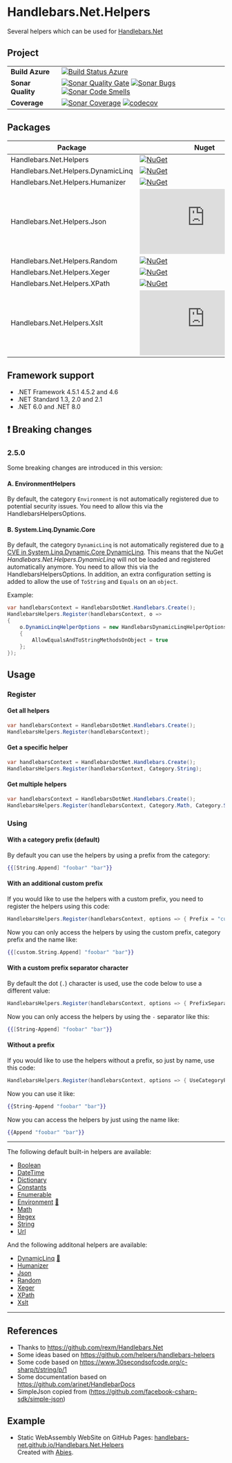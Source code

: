 ﻿# Handlebars.Net.Helpers
Several helpers which can be used for [Handlebars.Net](https://github.com/rexm/Handlebars.Net)

## Project
| | |
| --- | --- |
| **Build Azure** | [![Build Status Azure](https://dev.azure.com/stef/Handlebars.Net.Helpers/_apis/build/status/CI?branchName=master)](https://dev.azure.com/stef/Handlebars.Net.Helpers/_build/latest?definitionId=36&branchName=master) |
| **Sonar Quality** | [![Sonar Quality Gate](https://sonarcloud.io/api/project_badges/measure?project=Handlebars.Net.Helpers&metric=alert_status)](https://sonarcloud.io/project/issues?id=Handlebars.Net.Helpers) [![Sonar Bugs](https://sonarcloud.io/api/project_badges/measure?project=Handlebars.Net.Helpers&metric=bugs)](https://sonarcloud.io/project/issues?id=Handlebars.Net.Helpers&resolved=false&types=BUG) [![Sonar Code Smells](https://sonarcloud.io/api/project_badges/measure?project=Handlebars.Net.Helpers&metric=code_smells)](https://sonarcloud.io/project/issues?id=Handlebars.Net.Helpers&resolved=false&types=CODE_SMELL)|
| **Coverage** | [![Sonar Coverage](https://sonarcloud.io/api/project_badges/measure?project=Handlebars.Net.Helpers&metric=coverage)](https://sonarcloud.io/component_measures?id=Handlebars.Net.Helpers&metric=coverage) [![codecov](https://codecov.io/gh/StefH/Handlebars.Net.Helpers/branch/master/graph/badge.svg)](https://codecov.io/gh/StefH/Handlebars.Net.Helpers) |

## Packages

| Package | Nuget | MyGet [:information_source:](https://github.com/StefH/Handlebars.Net.Helpers/wiki/MyGet) |
| --- | --- | --- |
| Handlebars.Net.Helpers |[![NuGet](https://img.shields.io/nuget/v/Handlebars.Net.Helpers)](https://www.nuget.org/packages/Handlebars.Net.Helpers) | [![MyGet](https://img.shields.io/myget/handlebars_net_helpers/vpre/Handlebars.Net.Helpers?label=MyGet)](https://www.myget.org/feed/handlebars_net_helpers/package/nuget/Handlebars.Net.Helpers)|
| Handlebars.Net.Helpers.DynamicLinq |[![NuGet](https://img.shields.io/nuget/v/Handlebars.Net.Helpers.DynamicLinq)](https://www.nuget.org/packages/Handlebars.Net.Helpers.DynamicLinq) | [![MyGet](https://img.shields.io/myget/handlebars_net_helpers/vpre/Handlebars.Net.Helpers.DynamicLinq?label=MyGet)](https://www.myget.org/feed/handlebars_net_helpers/package/nuget/Handlebars.Net.Helpers.DynamicLinq)|
| Handlebars.Net.Helpers.Humanizer |[![NuGet](https://img.shields.io/nuget/v/Handlebars.Net.Helpers.Humanizer)](https://www.nuget.org/packages/Handlebars.Net.Helpers.Humanizer) | [![MyGet](https://img.shields.io/myget/handlebars_net_helpers/vpre/Handlebars.Net.Helpers.Humanizer?label=MyGet)](https://www.myget.org/feed/handlebars_net_helpers/package/nuget/Handlebars.Net.Helpers.Humanizer)|
| Handlebars.Net.Helpers.Json |[![NuGet](https://img.shields.io/nuget/v/Handlebars.Net.Helpers.Json)](https://www.nuget.org/packages/Handlebars.Net.Helpers.Json) | [![MyGet](https://img.shields.io/myget/handlebars_net_helpers/vpre/Handlebars.Net.Helpers.Json?label=MyGet)](https://www.myget.org/feed/handlebars_net_helpers/package/nuget/Handlebars.Net.Helpers.Json)|
| Handlebars.Net.Helpers.Random |[![NuGet](https://img.shields.io/nuget/v/Handlebars.Net.Helpers.Random)](https://www.nuget.org/packages/Handlebars.Net.Helpers.Random) | [![MyGet](https://img.shields.io/myget/handlebars_net_helpers/vpre/Handlebars.Net.Helpers.Random?label=MyGet)](https://www.myget.org/feed/handlebars_net_helpers/package/nuget/Handlebars.Net.Helpers.Random)|
| Handlebars.Net.Helpers.Xeger |[![NuGet](https://img.shields.io/nuget/v/Handlebars.Net.Helpers.Xeger)](https://www.nuget.org/packages/Handlebars.Net.Helpers.Xeger) | [![MyGet](https://img.shields.io/myget/handlebars_net_helpers/vpre/Handlebars.Net.Helpers.Xeger?label=MyGet)](https://www.myget.org/feed/handlebars_net_helpers/package/nuget/Handlebars.Net.Helpers.Xeger)|
| Handlebars.Net.Helpers.XPath |[![NuGet](https://img.shields.io/nuget/v/Handlebars.Net.Helpers.XPath)](https://www.nuget.org/packages/Handlebars.Net.Helpers.XPath) | [![MyGet](https://img.shields.io/myget/handlebars_net_helpers/vpre/Handlebars.Net.Helpers.XPath?label=MyGet)](https://www.myget.org/feed/handlebars_net_helpers/package/nuget/Handlebars.Net.Helpers.XPath)|
| Handlebars.Net.Helpers.Xslt |[![NuGet](https://img.shields.io/nuget/v/Handlebars.Net.Helpers.Xslt)](https://www.nuget.org/packages/Handlebars.Net.Helpers.Xslt) | [![MyGet](https://img.shields.io/myget/handlebars_net_helpers/vpre/Handlebars.Net.Helpers.Xslt?label=MyGet)](https://www.myget.org/feed/handlebars_net_helpers/package/nuget/Handlebars.Net.Helpers.Xslt)|

## Framework support
- .NET Framework 4.5.1 4.5.2 and 4.6
- .NET Standard 1.3, 2.0 and 2.1
- .NET 6.0 and .NET 8.0

## :exclamation: Breaking changes

### 2.5.0
Some breaking changes are introduced in this version:

#### A. EnvironmentHelpers
By default, the category `Environment` is not automatically registered due to potential security issues.
You need to allow this via the HandlebarsHelpersOptions.

#### B. System.Linq.Dynamic.Core
By default, the category `DynamicLinq` is not automatically registered due to [a CVE in System.Linq.Dynamic.Core DynamicLinq](https://github.com/zzzprojects/System.Linq.Dynamic.Core/issues/867).
This means that the NuGet *Handlebars.Net.Helpers.DynamicLinq* will not be loaded and registered automatically anymore. 
You need to allow this via the HandlebarsHelpersOptions. In addition, an extra configuration setting is added to allow the use of `ToString` and `Equals` on an `object`.

Example:
``` c#
var handlebarsContext = HandlebarsDotNet.Handlebars.Create();
HandlebarsHelpers.Register(handlebarsContext, o =>
{
    o.DynamicLinqHelperOptions = new HandlebarsDynamicLinqHelperOptions
    {
        AllowEqualsAndToStringMethodsOnObject = true
    };
});
```

## Usage

### Register

#### Get all helpers
``` c#
var handlebarsContext = HandlebarsDotNet.Handlebars.Create();
HandlebarsHelpers.Register(handlebarsContext);
```

#### Get a specific helper
``` c#
var handlebarsContext = HandlebarsDotNet.Handlebars.Create();
HandlebarsHelpers.Register(handlebarsContext, Category.String);
```

#### Get multiple helpers
``` c#
var handlebarsContext = HandlebarsDotNet.Handlebars.Create();
HandlebarsHelpers.Register(handlebarsContext, Category.Math, Category.String);
```

### Using

#### With a category prefix (default)
By default you can use the helpers by using a prefix from the category:
``` handlebars
{{[String.Append] "foobar" "bar"}}
```

#### With an additional custom prefix
If you would like to use the helpers with a custom prefix, you need to register the helpers using this code:
``` c#
HandlebarsHelpers.Register(handlebarsContext, options => { Prefix = "custom"; });
```

Now you can only access the helpers by using the custom prefix, category prefix and the name like:
```handlebars
{{[custom.String.Append] "foobar" "bar"}}
```

#### With a custom prefix separator character
By default the dot (`.`) character is used, use the code below to use a different value:

``` c#
HandlebarsHelpers.Register(handlebarsContext, options => { PrefixSeparator = "-"; });
```

Now you can only access the helpers by using the `-` separator like this:
```handlebars
{{[String-Append] "foobar" "bar"}}
```

#### Without a prefix
If you would like to use the helpers without a prefix, so just by name, use this code:
``` c#
HandlebarsHelpers.Register(handlebarsContext, options => { UseCategoryPrefix = false; });
```

Now you can use it like:
``` handlebars
{{String-Append "foobar" "bar"}}
```

Now you can access the helpers by just using the name like:
```handlebars
{{Append "foobar" "bar"}}
```

***

The following default built-in helpers are available:
- [Boolean](https://github.com/StefH/Handlebars.Net.Helpers/wiki/Boolean)
- [DateTime](https://github.com/StefH/Handlebars.Net.Helpers/wiki/DateTime)
- [Dictionary](https://github.com/StefH/Handlebars.Net.Helpers/wiki/Dictionary)
- [Constants](https://github.com/StefH/Handlebars.Net.Helpers/wiki/Constants)
- [Enumerable](https://github.com/StefH/Handlebars.Net.Helpers/wiki/Enumerable)
- [Environment](https://github.com/StefH/Handlebars.Net.Helpers/wiki/Environment) [🔺](#a-environmenthelpers)
- [Math](https://github.com/StefH/Handlebars.Net.Helpers/wiki/Math)
- [Regex](https://github.com/StefH/Handlebars.Net.Helpers/wiki/Regex)
- [String](https://github.com/StefH/Handlebars.Net.Helpers/wiki/String)
- [Url](https://github.com/StefH/Handlebars.Net.Helpers/wiki/Url)

And the following additonal helpers are available:
- [DynamicLinq](https://github.com/Handlebars-Net/Handlebars.Net.Helpers/wiki/DynamicLinq) [🔺](#b-systemlinqdynamiccore)
- [Humanizer](https://github.com/Handlebars-Net/Handlebars.Net.Helpers/wiki/Humanizer)
- [Json](https://github.com/Handlebars-Net/Handlebars.Net.Helpers/wiki/Json)
- [Random](https://github.com/Handlebars-Net/Handlebars.Net.Helpers/wiki/Random)
- [Xeger](https://github.com/Handlebars-Net/Handlebars.Net.Helpers/wiki/Xeger)
- [XPath](https://github.com/Handlebars-Net/Handlebars.Net.Helpers/wiki/XPath)
- [Xslt](https://github.com/Handlebars-Net/Handlebars.Net.Helpers/wiki/Xslt)

***
## References
- Thanks to https://github.com/rexm/Handlebars.Net
- Some ideas based on https://github.com/helpers/handlebars-helpers
- Some code based on https://www.30secondsofcode.org/c-sharp/t/string/p/1
- Some documentation based on https://github.com/arinet/HandlebarDocs
- SimpleJson copied from (https://github.com/facebook-csharp-sdk/simple-json)


## Example
- Static WebAssembly WebSite on GitHub Pages: [handlebars-net.github.io/Handlebars.Net.Helpers](https://handlebars-net.github.io/Handlebars.Net.Helpers/)
  <br>Created with [Abies](https://github.com/Picea/Abies).